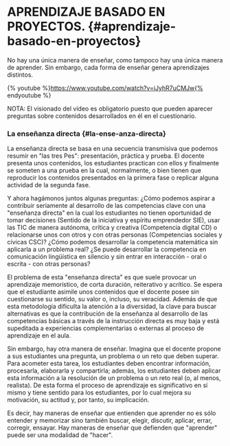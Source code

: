 # APRENDIZAJE BASADO EN PROYECTOS. {#aprendizaje-basado-en-proyectos}

No hay una única manera de enseñar, como tampoco hay una única manera de aprender. Sin embargo, cada forma de enseñar genera aprendizajes distintos.

{% youtube %}https://www.youtube.com/watch?v=iJyhR7uCMJw{% endyoutube %}

NOTA: El visionado del vídeo es obligatorio puesto que pueden aparecer preguntas sobre contenidos desarrollados en él en el cuestionario.

### La enseñanza directa {#la-ense-anza-directa}

La enseñanza directa se basa en una secuencia transmisiva que podemos resumir en &quot;las tres Pes&quot;: presentación, práctica y prueba. El docente presenta unos contenidos, los estudiantes practican con ellos y finalmente se someten a una prueba en la cual, normalmente, o bien tienen que reproducir los contenidos presentados en la primera fase o replicar alguna actividad de la segunda fase.

Y ahora hagámonos juntos algunas preguntas: ¿Cómo podemos aspirar a contribuir seriamente al desarrollo de las competencias clave con una &quot;enseñanza directa&quot; en la cual los estudiantes no tienen oportunidad de tomar decisiones (Sentido de la iniciativa y espíritu emprendedor SIE), usar las TIC de manera autónoma, crítica y creativa (Competencia digital CD) o relacionarse unos con otros y con otras personas (Competencias sociales y cívicas CSC)? ¿Cómo podemos desarrollar la competencia matemática sin aplicarla a un problema real? ¿Se puede desarrollar la competencia en comunicación lingüística en silencio y sin entrar en interacción - oral o escrita - con otras personas?

El problema de esta &quot;enseñanza directa&quot; es que suele provocar un aprendizaje memorístico, de corta duración, reiterativo y acrítico. Se espera que el estudiante asimile unos contenidos que el docente posee sin cuestionarse su sentido, su valor o, incluso, su veracidad. Además de que esta metodología dificulta la atención a la diversidad, la clave para buscar alternativas es que la contribución de la enseñanza al desarrollo de las competencias básicas a través de la instrucción directa es muy baja y está supeditada a experiencias complementarias o externas al proceso de aprendizaje en el aula.

Sin embargo, hay otra manera de enseñar. Imagina que el docente propone a sus estudiantes una pregunta, un problema o un reto que deben superar. Para acometer esta tarea, los estudiantes deben encontrar información, procesarla, elaborarla y compartirla; además, los estudiantes deben aplicar esta información a la resolución de un problema o un reto real (o, al menos, realista). De esta forma el proceso de aprendizaje es significativo en sí mismo y tiene sentido para los estudiantes, por lo cual mejora su motivación, su actitud y, por tanto, su implicación.

Es decir, hay maneras de enseñar que entienden que aprender no es sólo entender y memorizar sino también buscar, elegir, discutir, aplicar, errar, corregir, ensayar. Hay maneras de enseñar que defienden que &quot;aprender&quot; puede ser una modalidad de &quot;hacer&quot;. 
